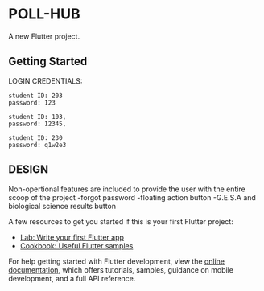 # POLL-HUB

A new Flutter project.

## Getting Started
LOGIN CREDENTIALS: 
    
    student ID: 203
    password: 123
    
    student ID: 103,
    password: 12345,
 
    student ID: 230
    password: q1w2e3
    
    
## DESIGN    
Non-opertional features are included to provide the user with the entire scoop of the project
  -forgot password
  -floating action button
  -G.E.S.A and biological science results button
  
A few resources to get you started if this is your first Flutter project:

- [Lab: Write your first Flutter app](https://docs.flutter.dev/get-started/codelab)
- [Cookbook: Useful Flutter samples](https://docs.flutter.dev/cookbook)

For help getting started with Flutter development, view the
[online documentation](https://docs.flutter.dev/), which offers tutorials,
samples, guidance on mobile development, and a full API reference.
